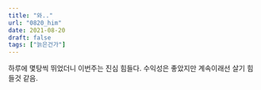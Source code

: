 ```yaml
---
title: "와.."
url: "0820_him"
date: 2021-08-20
draft: false
tags: ["늙은건가"]
---
```

하루에 몇탕씩 뛰었더니 이번주는 진심 힘들다. 수익성은 좋았지만 계속이래선 살기 힘들것 같음.
